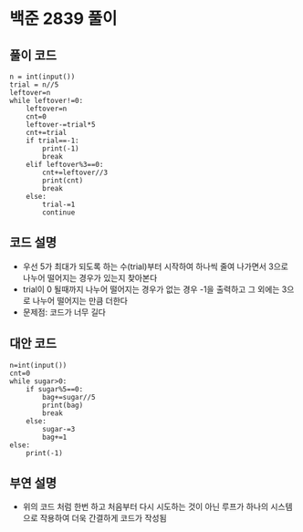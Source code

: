# 백준 2839 풀이
## 풀이 코드
```
n = int(input())
trial = n//5
leftover=n
while leftover!=0:
    leftover=n
    cnt=0
    leftover-=trial*5
    cnt+=trial
    if trial==-1:
        print(-1)
        break
    elif leftover%3==0:
        cnt+=leftover//3
        print(cnt)
        break
    else:
        trial-=1
        continue
```
## 코드 설명
- 우선 5가 최대가 되도록 하는 수(trial)부터 시작하여 하나씩 줄여 나가면서 3으로 나누어 떨어지는 경우가 있는지 찾아본다
- trial이 0 될때까지 나누어 떨어지는 경우가 없는 경우 -1을 출력하고 그 외에는 3으로 나누어 떨어지는 만큼 더한다
- 문제점: 코드가 너무 길다
## 대안 코드
```
n=int(input())
cnt=0
while sugar>0:
    if sugar%5==0:
        bag+=sugar//5
        print(bag)
        break
    else:
        sugar-=3
        bag+=1
else:
    print(-1)
```
## 부연 설명
- 위의 코드 처럼 한번 하고 처음부터 다시 시도하는 것이 아닌 루프가 하나의 시스템으로 작용하여 더욱 간결하게 코드가 작성됨
